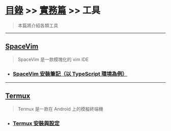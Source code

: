 # [目錄](../../) >> [實務篇](../) >> 工具
> 本篇將介紹各類工具

---

## [SpaceVim](./spacevim/)
> SpaceVim 是一款模塊化的 vim IDE

* ### [SpaceVim 安裝筆記（以 TypeScript 環境為例）](./spacevim/spacevim安裝筆記(以typescript環境為例)/)

---

## [Termux](./termux/)
> Termux 是一款在 Android 上的模擬終端機

* ### [Termux 安裝與設定](./termux/termux安裝與設定/)